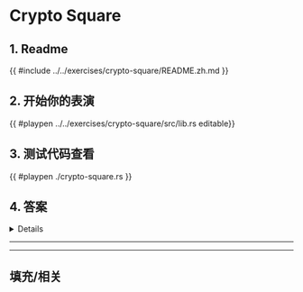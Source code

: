 # Crypto Square
## 1. Readme

 {{ #include ../../exercises/crypto-square/README.zh.md }}

 ## 2. 开始你的表演

 {{ #playpen ../../exercises/crypto-square/src/lib.rs editable}}

 ## 3. 测试代码查看

 {{ #playpen ./crypto-square.rs }}

 ## 4. 答案

 <details>

 {{ #playpen ../../exercises/crypto-square/example.rs }}

 </details>

 ---
 ---

 ## 填充/相关


